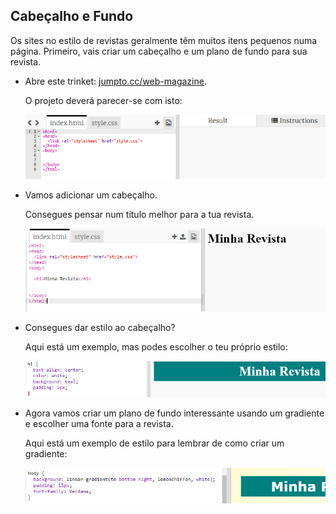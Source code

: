 ## Cabeçalho e Fundo

Os sites no estilo de revistas geralmente têm muitos itens pequenos numa página. Primeiro, vais criar um cabeçalho e um plano de fundo para sua revista.

+ Abre este trinket: <a href="http://jumpto.cc/web-magazine" target="_blank">jumpto.cc/web-magazine</a>.
    
    O projeto deverá parecer-se com isto:
    
    ![captura de ecrã](images/magazine-starter.png)

+ Vamos adicionar um cabeçalho.
    
    Consegues pensar num título melhor para a tua revista.
    
    ![captura de ecrã](images/magazine-heading.png)

+ Consegues dar estilo ao cabeçalho?
    
    Aqui está um exemplo, mas podes escolher o teu próprio estilo:
    
    ![captura de ecrã](images/magazine-heading-style.png)

+ Agora vamos criar um plano de fundo interessante usando um gradiente e escolher uma fonte para a revista.
    
    Aqui está um exemplo de estilo para lembrar de como criar um gradiente:
    
    ![captura de ecrã](images/magazine-background.png)